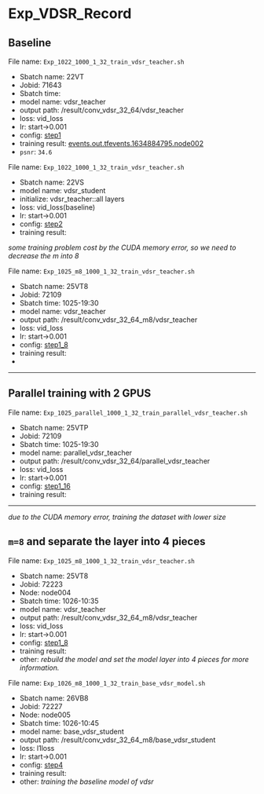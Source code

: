 # Exp_VDSR_Record

## Baseline

File name: `Exp_1022_1000_1_32_train_vdsr_teacher.sh`
- Sbatch name: 22VT
- Jobid: 71643
- Sbatch time: 
- model name: vdsr_teacher
- output path: /result/conv_vdsr_32_64/vdsr_teacher
- loss: vid_loss
- lr: start->0.001
- config: [step1](../PISR/configs/conv_vdsr_32_64/step1.yml)
- training result: [events.out.tfevents.1634884795.node002](../PISR/results/conv_vdsr_32_64/vdsr_teacher/events.out.tfevents.1634884795.node002)
- `psnr`: `34.6`

File name: `Exp_1022_1000_1_32_train_vdsr_teacher.sh`  
- Sbatch name: 22VS
- model name: vdsr_student
- initialize: vdsr_teacher::all layers
- loss: vid_loss(baseline)
- lr: start->0.001
- config: [step2](../PISR/configs/conv_vdsr_32_64/step2.yml)
- training result:

_some training problem cost by the CUDA memory error, so we need to decrease the m into 8_

File name: `Exp_1025_m8_1000_1_32_train_vdsr_teacher.sh`
- Sbatch name: 25VT8
- Jobid: 72109
- Sbatch time: 1025-19:30
- model name: vdsr_teacher
- output path: /result/conv_vdsr_32_64_m8/vdsr_teacher
- loss: vid_loss
- lr: start->0.001
- config: [step1_8](../PISR/configs/conv_vdsr_32_64/step1_8.yml)
- training result:
- 

---
## Parallel training with 2 GPUS

File name: `Exp_1025_parallel_1000_1_32_train_parallel_vdsr_teacher.sh`
- Sbatch name: 25VTP
- Jobid: 72109
- Sbatch time: 1025-19:30
- model name: parallel_vdsr_teacher
- output path: /result/conv_vdsr_32_64/parallel_vdsr_teacher
- loss: vid_loss
- lr: start->0.001
- config: [step1_16](../PISR/configs/conv_vdsr_32_64/step1_16.yml)
- training result:


---
_due to the CUDA memory error, training the dataset with lower size_

## `m=8` and separate the layer into 4 pieces

File name: `Exp_1025_m8_1000_1_32_train_vdsr_teacher.sh`
- Sbatch name: 25VT8
- Jobid: 72223
- Node: node004
- Sbatch time: 1026-10:35
- model name: vdsr_teacher
- output path: /result/conv_vdsr_32_64_m8/vdsr_teacher
- loss: vid_loss
- lr: start->0.001
- config: [step1_8](../PISR/configs/conv_vdsr_32_64/step1_8.yml)
- training result:
- other: _rebuild the model and set the model layer into 4 pieces for more information._

File name: `Exp_1026_m8_1000_1_32_train_base_vdsr_model.sh`
- Sbatch name: 26VB8
- Jobid: 72227
- Node: node005
- Sbatch time: 1026-10:45
- model name: base_vdsr_student
- output path: /result/conv_vdsr_32_64_m8/base_vdsr_student
- loss: l1loss
- lr: start->0.001
- config: [step4](../PISR/configs/conv_vdsr_32_64/step4.yml)
- training result:
- other: _training the baseline model of vdsr_







